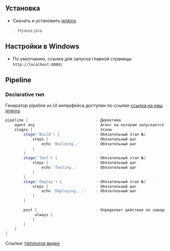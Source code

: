 ## Установка 
* Скачать и установить [jenkins](https://www.jenkins.io/)
> Нужна java

## Настройки в Windows
* По умолчанию, ссылка для запуска главной страницы `http://localhost:8080/`


## Pipeline

### Declarative тип

Генератор pipeline из UI интерфейса доступен по ссылке [ссылка на наш jenkins](http://localhost:8080/pipeline-syntax/)
```groovy
pipeline {								- Директива													
    agent any							- Агент на котором запускается сборка
    stages {							- Этапы
        stage('Build') {				- Обязательный этап №1
            steps {						- Обязательный шаг
                echo 'Building..'		- Обязательный шаг
            }
        }
        stage('Test') {					- Обязательный этап №2
            steps {						- Обязательный шаг
                echo 'Testing..'		- Обязательный шаг
            }
        }
        stage('Deploy') {				- Обязательный этап №3
            steps { 					- Обязательный шаг
                echo 'Deploying....'	- Обязательный шаг
            }
        }
				
		post {                          - Определяет действия по завершению шага
			 always {
 			}
		}
    }
}
```
Ссылки:
[Неплохое видео](https://www.youtube.com/watch?v=oxbbnDpghCM)
 

